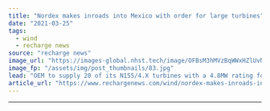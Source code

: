 ```yaml
---
title: "Nordex makes inroads into Mexico with order for large turbines"
date: "2021-03-25"
tags: 
  - wind
  - recharge news
source: "recharge news"
image_url: "https://images-global.nhst.tech/image/OFBsM3hMVzBqWWxHZlUvNE1SOGp5SEwzY2YxRU12Q2I3b3E5RzI0MTczUT0=/nhst/binary/bdb94f104f93963914254fd09169e05f"
image_fp: "/assets/img/post_thumbnails/83.jpg"
lead: "OEM to supply 20 of its N155/4.X turbines with a 4.8MW rating for 96MW wind farm"
article_url: "https://www.rechargenews.com/wind/nordex-makes-inroads-into-mexico-with-order-for-large-turbines/2-1-987222"
---
```


---
